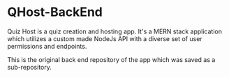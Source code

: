 # QHost-BackEnd
Quiz Host is a quiz creation and hosting app. It's a MERN stack application which utilizes a custom made NodeJs API with a diverse set of user permissions and endpoints.

This is the original back end repository of the app which was saved as a sub-repository.


